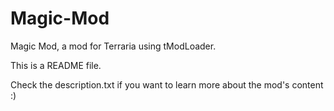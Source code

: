 # Magic-Mod
Magic Mod, a mod for Terraria using tModLoader.

This is a README file.

Check the description.txt if you want to learn more about the mod's content :)
